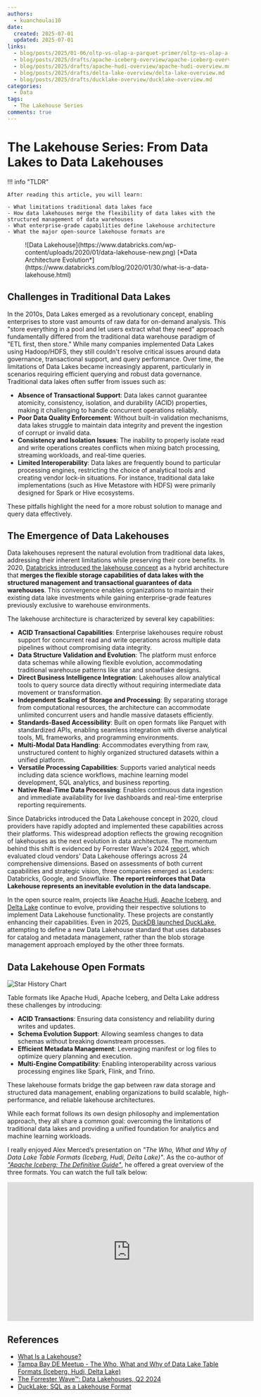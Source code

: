 ```yaml
---
authors:
  - kuanchoulai10
date:
  created: 2025-07-01
  updated: 2025-07-01
links:
  - blog/posts/2025/01-06/oltp-vs-olap-a-parquet-primer/oltp-vs-olap-a-parquet-primer.md
  - blog/posts/2025/drafts/apache-iceberg-overview/apache-iceberg-overview.md
  - blog/posts/2025/drafts/apache-hudi-overview/apache-hudi-overview.md
  - blog/posts/2025/drafts/delta-lake-overview/delta-lake-overview.md
  - blog/posts/2025/drafts/ducklake-overview/ducklake-overview.md
categories:
  - Data
tags:
  - The Lakehouse Series
comments: true
---
```


# The Lakehouse Series: From Data Lakes to Data Lakehouses

!!! info "TLDR"

    After reading this article, you will learn:

    - What limitations traditional data lakes face
    - How data lakehouses merge the flexibility of data lakes with the structured management of data warehouses
    - What enterprise-grade capabilities define lakehouse architecture
    - What the major open-source lakehouse formats are

<!-- more -->

<figure markdown="span">
  ![Data Lakehouse](https://www.databricks.com/wp-content/uploads/2020/01/data-lakehouse-new.png)
  [*Data Architecture Evolution*](https://www.databricks.com/blog/2020/01/30/what-is-a-data-lakehouse.html)
</figure>


## Challenges in Traditional Data Lakes

In the 2010s, Data Lakes emerged as a revolutionary concept, enabling enterprises to store vast amounts of raw data for on-demand analysis. This "store everything in a pool and let users extract what they need" approach fundamentally differed from the traditional data warehouse paradigm of "ETL first, then store." While many companies implemented Data Lakes using Hadoop/HDFS, they still couldn't resolve critical issues around data governance, transactional support, and query performance. Over time, the limitations of Data Lakes became increasingly apparent, particularly in scenarios requiring efficient querying and robust data governance. Traditional data lakes often suffer from issues such as:

- **Absence of Transactional Support**: Data lakes cannot guarantee atomicity, consistency, isolation, and durability (ACID) properties, making it challenging to handle concurrent operations reliably.
- **Poor Data Quality Enforcement**: Without built-in validation mechanisms, data lakes struggle to maintain data integrity and prevent the ingestion of corrupt or invalid data.
- **Consistency and Isolation Issues**: The inability to properly isolate read and write operations creates conflicts when mixing batch processing, streaming workloads, and real-time queries.
- **Limited Interoperability**: Data lakes are frequently bound to particular processing engines, restricting the choice of analytical tools and creating vendor lock-in situations. For instance, traditional data lake implementations (such as Hive Metastore with HDFS) were primarily designed for Spark or Hive ecosystems.

These pitfalls highlight the need for a more robust solution to manage and query data effectively.

## The Emergence of Data Lakehouses

Data lakehouses represent the natural evolution from traditional data lakes, addressing their inherent limitations while preserving their core benefits. In 2020, [Databricks introduced the lakehouse concept](https://www.databricks.com/blog/2020/01/30/what-is-a-data-lakehouse.html) as a hybrid architecture that **merges the flexible storage capabilities of data lakes with the structured management and transactional guarantees of data warehouses**. This convergence enables organizations to maintain their existing data lake investments while gaining enterprise-grade features previously exclusive to warehouse environments.

The lakehouse architecture is characterized by several key capabilities:

- **ACID Transactional Capabilities**: Enterprise lakehouses require robust support for concurrent read and write operations across multiple data pipelines without compromising data integrity.
- **Data Structure Validation and Evolution**: The platform must enforce data schemas while allowing flexible evolution, accommodating traditional warehouse patterns like star and snowflake designs.
- **Direct Business Intelligence Integration**: Lakehouses allow analytical tools to query source data directly without requiring intermediate data movement or transformation.
- **Independent Scaling of Storage and Processing**: By separating storage from computational resources, the architecture can accommodate unlimited concurrent users and handle massive datasets efficiently.
- **Standards-Based Accessibility**: Built on open formats like Parquet with standardized APIs, enabling seamless integration with diverse analytical tools, ML frameworks, and programming environments.
- **Multi-Modal Data Handling**: Accommodates everything from raw, unstructured content to highly organized structured datasets within a unified platform.
- **Versatile Processing Capabilities**: Supports varied analytical needs including data science workflows, machine learning model development, SQL analytics, and business reporting.
- **Native Real-Time Data Processing**: Enables continuous data ingestion and immediate availability for live dashboards and real-time enterprise reporting requirements.

Since Databricks introduced the Data Lakehouse concept in 2020, cloud providers have rapidly adopted and implemented these capabilities across their platforms. This widespread adoption reflects the growing recognition of lakehouses as the next evolution in data architecture. The momentum behind this shift is evidenced by Forrester Wave's 2024 [report](https://www.forrester.com/report/the-forrester-wave-tm-data-lakehouses-q2-2024/RES180732), which evaluated cloud vendors' Data Lakehouse offerings across 24 comprehensive dimensions. Based on assessments of both current capabilities and strategic vision, three companies emerged as Leaders: Databricks, Google, and Snowflake. **The report reinforces that Data Lakehouse represents an inevitable evolution in the data landscape.**

In the open source realm, projects like [Apache Hudi](https://hudi.apache.org/), [Apache Iceberg](https://iceberg.apache.org/), and [Delta Lake](https://delta.io/) continue to evolve, providing their respective solutions to implement Data Lakehouse functionality. These projects are constantly enhancing their capabilities. Even in 2025, [DuckDB launched DuckLake](https://duckdb.org/2025/05/27/ducklake.html), attempting to define a new Data Lakehouse standard that uses databases for catalog and metadata management, rather than the blob storage management approach employed by the other three formats.

## Data Lakehouse Open Formats

![Star History Chart](https://api.star-history.com/svg?repos=apache/hudi,apache/iceberg,delta-io/delta,duckdb/ducklake&type=Date)

Table formats like Apache Hudi, Apache Iceberg, and Delta Lake address these challenges by introducing:

- **ACID Transactions**: Ensuring data consistency and reliability during writes and updates.
- **Schema Evolution Support**: Allowing seamless changes to data schemas without breaking downstream processes.
- **Efficient Metadata Management**: Leveraging manifest or log files to optimize query planning and execution.
- **Multi-Engine Compatibility**: Enabling interoperability across various processing engines like Spark, Flink, and Trino.

These lakehouse formats bridge the gap between raw data storage and structured data management, enabling organizations to build scalable, high-performance, and reliable lakehouse architectures.

While each format follows its own design philosophy and implementation approach, they all share a common goal: overcoming the limitations of traditional data lakes and providing a unified foundation for analytics and machine learning workloads.

I really enjoyed Alex Merced’s presentation on *"The Who, What and Why of Data Lake Table Formats (Iceberg, Hudi, Delta Lake)"*. As the co-author of [*"Apache Iceberg: The Definitive Guide"*](https://www.dremio.com/wp-content/uploads/2023/02/apache-iceberg-TDG_ER1.pdf), he offered a great overview of the three formats. You can watch the full talk below:

<iframe width="560" height="315" src="https://www.youtube.com/embed/1eEcWopaFqE?si=U7l83GtPmkNwYT-Y" title="YouTube video player" frameborder="0" allow="accelerometer; autoplay; clipboard-write; encrypted-media; gyroscope; picture-in-picture; web-share" referrerpolicy="strict-origin-when-cross-origin" allowfullscreen></iframe>

## References

- [What Is a Lakehouse?](https://www.databricks.com/blog/2020/01/30/what-is-a-data-lakehouse.html)
- [Tampa Bay DE Meetup - The Who, What and Why of Data Lake Table Formats (Iceberg, Hudi, Delta Lake)](https://www.youtube.com/watch?v=1eEcWopaFqE)
- [The Forrester Wave™: Data Lakehouses, Q2 2024](https://www.forrester.com/report/the-forrester-wave-tm-data-lakehouses-q2-2024/RES180732)
- [DuckLake: SQL as a Lakehouse Format](https://duckdb.org/2025/05/27/ducklake.html)